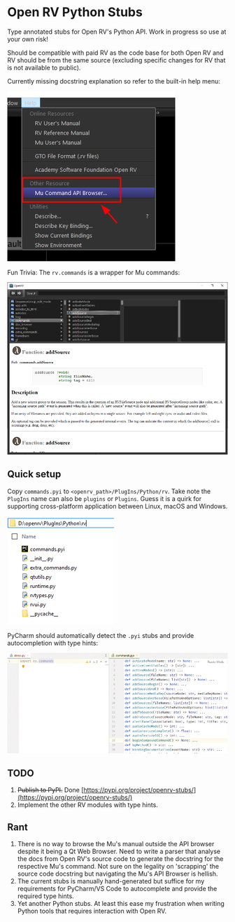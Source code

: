 # Open RV Python Stubs

Type annotated stubs for Open RV's Python API. Work in progress so use at your own risk!

Should be compatible with paid RV as the code base for both Open RV and RV should be from the same source (excluding specific changes for RV that is not available to public).

Currently missing docstring explanation so refer to the built-in help menu:

![mu_menu.png](docs%2Fimages%2Fmu_menu.png)

Fun Trivia: The `rv.commands` is a wrapper for Mu commands:

![mu_api_browser.png](docs%2Fimages%2Fmu_api_browser.png)

## Quick setup

Copy `commands.pyi` to `<openrv_path>/PlugIns/Python/rv`. Take note the `PlugIns` name can also be `plugins` or `Plugins`. Guess it is a quirk for supporting cross-platform application between Linux, macOS and Windows.

![openrv_plugins_path.png](docs%2Fimages%2Fopenrv_plugins_path.png)

PyCharm should automatically detect the `.pyi` stubs and provide autocompletion with type hints:

![pycharm_autocomplete.gif](docs%2Fimages%2Fpycharm_autocomplete.gif)

## TODO

1. ~~Publish to PyPI.~~ Done [https://pypi.org/project/openrv-stubs/](https://pypi.org/project/openrv-stubs/)
2. Implement the other RV modules with type hints.

## Rant

1. There is no way to browse the Mu's manual outside the API browser despite it being a Qt Web Browser. Need to write a parser that analyse the docs from Open RV's source code to generate the docstring for the respective Mu's command. Not sure on the legality on 'scrapping' the source code docstring but navigating the Mu's API Browser is hellish.
2. The current stubs is manually hand-generated but suffice for my requirements for PyCharm/VS Code to autocomplete and provide the required type hints.
3. Yet another Python stubs. At least this ease my frustration when writing Python tools that requires interaction with Open RV. 
